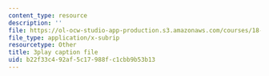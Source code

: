 ```yaml
---
content_type: resource
description: ''
file: https://ol-ocw-studio-app-production.s3.amazonaws.com/courses/18-01sc-single-variable-calculus-fall-2010/b22f33c492af5c17988fc1cbb9b53b13_9v25gg2qJYE.vtt
file_type: application/x-subrip
resourcetype: Other
title: 3play caption file
uid: b22f33c4-92af-5c17-988f-c1cbb9b53b13
---
```

